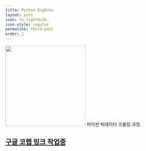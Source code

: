 ```yaml
---
title: Python BigData
layout: post
icon: fa-lightbulb
icon-style: regular
permalink: third-post
order: 1
---
```


<p><span class="image left"><img src="{{ 'assets/images/Python_logo.jpg' | relative_url }}" alt="" style="width: 250px;"/></span>
파이썬 빅데이터 크롤링 과정.</p>
<h2><a href="https://colab.research.google.com/drive/1A_cmUjlZcqWvtiVdM9t3hMbtgAM-ereP?usp=sharing">구글 코랩 링크 작업중</a>

